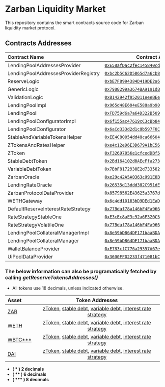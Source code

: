 # Zarban Liquidity Market

This repository contains the smart contracts source code for Zarban liquidity market protocol.

## Contracts Addresses
| Contract Name                         | Contract Address                                 |
| :------------------------------------ | :----------------------------------------------: |
| LendingPoolAddressesProvider          | [`0xE58afDac2fec145840cd07Ad94922c29F442062C`](https://arbiscan.io/address/0xE58afDac2fec145840cd07Ad94922c29F442062C#code) |
| LendingPoolAddressesProviderRegistry  | [`0xbc2b5C62D5865d7a6cb82Edc017C4eac323Cc2fc`](https://arbiscan.io/address/0xbc2b5C62D5865d7a6cb82Edc017C4eac323Cc2fc#code) |
| ReserveLogic                          | [`0xbE7F8994384D419DE2a6F541A5059c058D8d39f0`](https://arbiscan.io/address/0xbE7F8994384D419DE2a6F541A5059c058D8d39f0#code) |
| GenericLogic                          | [`0x7988299a3674BA9191dB28E0cB137ac1CAc0654d`](https://arbiscan.io/address/0x7988299a3674BA9191dB28E0cB137ac1CAc0654d#code) |
| ValidationLogic                       | [`0xB142942f952011eeeBEe76631Fe817b13C75FCCA`](https://arbiscan.io/address/0xB142942f952011eeeBEe76631Fe817b13C75FCCA#code) |
| LendingPoolImpl                       | [`0x965d48E694eE588a9b90D1d637577423FF7cceaf`](https://arbiscan.io/address/0x965d48E694eE588a9b90D1d637577423FF7cceaf#code) |
| LendingPool                           | [`0xFD759d6a7a64D322B50985423B2Ea9446Db3E763`](https://arbiscan.io/address/0xFD759d6a7a64D322B50985423B2Ea9446Db3E763#code) |
| LendingPoolConfiguratorImpl           | [`0x6f155ac47619cC3cBb84e9c51bF2Cff1b5E05F2b`](https://arbiscan.io/address/0x6f155ac47619cC3cBb84e9c51bF2Cff1b5E05F2b#code) |
| LendingPoolConfigurator               | [`0x6aCd333d2d1c8b597F0Ce05B46eBc00106898B4B`](https://arbiscan.io/address/0x6aCd333d2d1c8b597F0Ce05B46eBc00106898B4B#code) |
| StableAndVariableTokensHelper         | [`0xEE4C80054dd48ca66604b16A6C32c8BF51cb79B3`](https://arbiscan.io/address/0xEE4C80054dd48ca66604b16A6C32c8BF51cb79B3#code) |
| ZTokensAndRatesHelper                 | [`0xe4c12e96E3D679A1bC5692A8fDf38D304d94559E`](https://arbiscan.io/address/0xe4c12e96E3D679A1bC5692A8fDf38D304d94559E#code) |
| ZToken                                | [`0xF32697056e1cfcedDBf5e695982b3F9200c638C1`](https://arbiscan.io/address/0xF32697056e1cfcedDBf5e695982b3F9200c638C1#code) |
| StableDebtToken                       | [`0x2Bd164102d8AEeFfa27306B3d08B9a4Da0Ac65f3`](https://arbiscan.io/address/0x2Bd164102d8AEeFfa27306B3d08B9a4Da0Ac65f3#code) |
| VariableDebtToken                     | [`0x7BbF8172938E2d733582287e7c1d6357Dc332f1d`](https://arbiscan.io/address/0x7BbF8172938E2d733582287e7c1d6357Dc332f1d#code) |
| ZarbanOracle                          | [`0xe29c42A5A0363c091E8B2C18C42e251fAFB6C9b2`](https://arbiscan.io/address/0xe29c42A5A0363c091E8B2C18C42e251fAFB6C9b2#code) |
| LendingRateOracle                     | [`0x26535d13ddd382C951dE7ABc1F64E99E9674e796`](https://arbiscan.io/address/0x26535d13ddd382C951dE7ABc1F64E99E9674e796#code) |
| ZarbanProtocolDataProvider            | [`0x85798562E43625a3767d084633fEFDBB4251Cde8`](https://arbiscan.io/address/0x85798562E43625a3767d084633fEFDBB4251Cde8#code) |
| WETHGateway                           | [`0x6c4dd10183bD9DEd1EaDb1c04D00e2919c1C427A`](https://arbiscan.io/address/0x6c4dd10183bD9DEd1EaDb1c04D00e2919c1C427A#code) |
| DefaultReserveInterestRateStrategy    | [`0x77Bdaf78a146bF4Fa9661dee196D059ca2b2e44C`](https://arbiscan.io/address/0x77Bdaf78a146bF4Fa9661dee196D059ca2b2e44C#code) |
| RateStrategyStableOne                 | [`0xE3cEc8aE3c92a6F320C58B38DcaEd6Cb06BbCf6f`](https://arbiscan.io/address/0xE3cEc8aE3c92a6F320C58B38DcaEd6Cb06BbCf6f#code) |
| RateStrategyVolatileOne               | [`0x77Bdaf78a146bF4Fa9661dee196D059ca2b2e44C`](https://arbiscan.io/address/0x77Bdaf78a146bF4Fa9661dee196D059ca2b2e44C#code) |
| LendingPoolCollateralManagerImpl      | [`0x8e59bD864DF171baaBDA67356cDC2C1075b1BE09`](https://arbiscan.io/address/0x8e59bD864DF171baaBDA67356cDC2C1075b1BE09#code) |
| LendingPoolCollateralManager          | [`0x8e59bD864DF171baaBDA67356cDC2C1075b1BE09`](https://arbiscan.io/address/0x8e59bD864DF171baaBDA67356cDC2C1075b1BE09#code) |
| WalletBalanceProvider                 | [`0xE783cfC776a29357A67e8CA616D7Acb95A5548c4`](https://arbiscan.io/address/0xE783cfC776a29357A67e8CA616D7Acb95A5548c4#code) |
| UiPoolDataProvider                    | [`0x3600FF02233f471081bC5F4e084570408688b3F5`](https://arbiscan.io/address/0x3600FF02233f471081bC5F4e084570408688b3F5#code) |

### The below information can also be programatically fetched by calling  _getReserveTokensAddresses()_
* All tokens use 18 decimals, unless indicated otherwise.

| Asset                                                 |                                                                                                                                               Token Addresses                                                                                                                                               |
|:------------------------------------------------------|:-----------------------------------------------------------------------------------------------------------------------------------------------------------------------------------------------------------------------------------------------------------------------------------------------------------:|
| [ZAR](https://arbiscan.io/token/0xd946188a614a0d9d0685a60f541bba1e8cc421ae)     | [zToken](https://arbiscan.io/address/0xfc54A7854E4048471329fedDc331f20EE75027c1#code), [stable debt](https://arbiscan.io/address/0x90F6fa6015Ca1F0Ff84fb0540F37f3E9a76033B6#code), [variable debt](https://arbiscan.io/address/0x0b85ad8581602ceb4654dd79574e72216988233D#code), [interest rate strategy](https://arbiscan.io/address/0xCa7A7E40795E8401b719E81f694256e48BADedfC#code) |
| [WETH](https://arbiscan.io/token/0x82af49447d8a07e3bd95bd0d56f35241523fbab1)    | [zToken](https://arbiscan.io/address/0x0D56E911Ba1FF02A680D70719c2a3F3bDdbB9004#code), [stable debt](https://arbiscan.io/address/0x661998cB6E8486739D1b78200BA045f6fEeDe0B7#code), [variable debt](https://arbiscan.io/address/0x0bB68B5Bd8B99851F18DA47762486a40B7133eab#code), [interest rate strategy](https://arbiscan.io/address/0x77Bdaf78a146bF4Fa9661dee196D059ca2b2e44C#code) |
| [WBTC***](https://arbiscan.io/token/0x2f2a2543b76a4166549f7aab2e75bef0aefc5b0f) | [zToken](https://arbiscan.io/address/0x7266b61B45315e54a04337C12311DFfA7B31ed67#code), [stable debt](https://arbiscan.io/address/0x00c835B0F6Ae297461bA48Ffa16d686945EE6A92#code), [variable debt](https://arbiscan.io/address/0xb115c3A724A5c9117BD7518cFfD309cAf30Ab55d#code), [interest rate strategy](https://arbiscan.io/address/0x77Bdaf78a146bF4Fa9661dee196D059ca2b2e44C#code) |
| [DAI](https://arbiscan.io/token/0xda10009cbd5d07dd0cecc66161fc93d7c9000da1)     | [zToken](https://arbiscan.io/address/0x683915F368380EC0F8661c23c6c673335079773e#code), [stable debt](https://arbiscan.io/address/0xfdE728673A0830D10a98c9769aa4eAbBf7729B6E#code), [variable debt](https://arbiscan.io/address/0x621a1468d96A5A2Cc8b0B0D4A58c0e3810e27454#code), [interest rate strategy](https://arbiscan.io/address/0xE3cEc8aE3c92a6F320C58B38DcaEd6Cb06BbCf6f#code) |


* **( * ) 2 decimals**
* **( ** ) 6 decimals**
* **( *** ) 8 decimals**